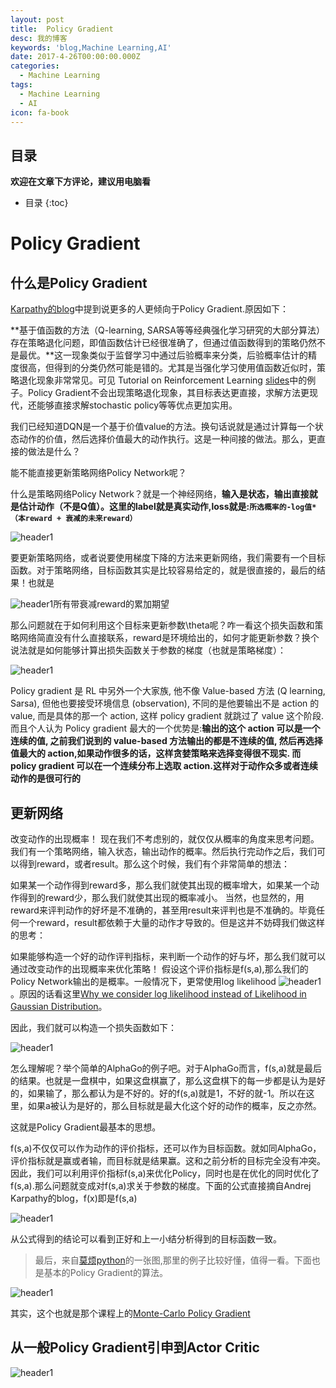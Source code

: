 ```yaml
---
layout: post
title:  Policy Gradient
desc: 我的博客
keywords: 'blog,Machine Learning,AI'
date: 2017-4-26T00:00:00.000Z
categories:
  - Machine Learning
tags:
  - Machine Learning
  - AI
icon: fa-book
---
```



## 目录
**欢迎在文章下方评论，建议用电脑看**

* 目录
{:toc}  

# Policy Gradient

## 什么是Policy Gradient

[Karpathy的blog](https://karpathy.github.io/2016/05/31/rl/?_utm_source=1-2-2)中提到说更多的人更倾向于Policy Gradient.原因如下：

**基于值函数的方法（Q-learning, SARSA等等经典强化学习研究的大部分算法）存在策略退化问题，即值函数估计已经很准确了，但通过值函数得到的策略仍然不是最优。**这一现象类似于监督学习中通过后验概率来分类，后验概率估计的精度很高，但得到的分类仍然可能是错的。尤其是当强化学习使用值函数近似时，策略退化现象非常常见。可见 Tutorial on Reinforcement Learning  [slides](http://lamda.nju.edu.cn/yuy/Default.aspx?Page=adl-rl&AspxAutoDetectCookieSupport=1)中的例子。Policy Gradient不会出现策略退化现象，其目标表达更直接，求解方法更现代，还能够直接求解stochastic policy等等优点更加实用。

我们已经知道DQN是一个基于价值value的方法。换句话说就是通过计算每一个状态动作的价值，然后选择价值最大的动作执行。这是一种间接的做法。那么，更直接的做法是什么？

能不能直接更新策略网络Policy Network呢？

什么是策略网络Policy Network？就是一个神经网络，**输入是状态，输出直接就是估计动作（不是Q值）。这里的label就是真实动作,loss就是:`所选概率的-log值*（本reward + 衰减的未来reward）`**

<img src="{{ site.img_path }}/Machine Learning/Policy_Network.png" alt="header1" style="height:auto!important;width:auto%;max-width:1020px;"/>

要更新策略网络，或者说要使用梯度下降的方法来更新网络，我们需要有一个目标函数。对于策略网络，目标函数其实是比较容易给定的，就是很直接的，最后的结果！也就是


<img src="{{ site.img_path }}/Machine Learning/Policy_Network1.png" alt="header1" style="height:auto!important;width:auto%;max-width:1020px;"/>所有带衰减reward的累加期望

那么问题就在于如何利用这个目标来更新参数\theta呢？咋一看这个损失函数和策略网络简直没有什么直接联系，reward是环境给出的，如何才能更新参数？换个说法就是如何能够计算出损失函数关于参数的梯度（也就是策略梯度）：

<img src="{{ site.img_path }}/Machine Learning/Policy_Network2.png" alt="header1" style="height:auto!important;width:auto%;max-width:1020px;"/>


Policy gradient 是 RL 中另外一个大家族, 他不像 Value-based 方法 (Q learning, Sarsa), 但他也要接受环境信息 (observation), 不同的是他要输出不是 action 的 value, 而是具体的那一个 action, 这样 policy gradient 就跳过了 value 这个阶段. 而且个人认为 Policy gradient 最大的一个优势是:**输出的这个 action 可以是一个连续的值, 之前我们说到的 value-based 方法输出的都是不连续的值, 然后再选择值最大的 action,如果动作很多的话，这样贪婪策略来选择变得很不现实. 而 policy gradient 可以在一个连续分布上选取 action.这样对于动作众多或者连续动作的是很可行的**



## 更新网络

改变动作的出现概率！
现在我们不考虑别的，就仅仅从概率的角度来思考问题。我们有一个策略网络，输入状态，输出动作的概率。然后执行完动作之后，我们可以得到reward，或者result。那么这个时候，我们有个非常简单的想法：

如果某一个动作得到reward多，那么我们就使其出现的概率增大，如果某一个动作得到的reward少，那么我们就使其出现的概率减小。
当然，也显然的，用reward来评判动作的好坏是不准确的，甚至用result来评判也是不准确的。毕竟任何一个reward，result都依赖于大量的动作才导致的。但是这并不妨碍我们做这样的思考：

如果能够构造一个好的动作评判指标，来判断一个动作的好与坏，那么我们就可以通过改变动作的出现概率来优化策略！
假设这个评价指标是f(s,a),那么我们的Policy Network输出的是概率。一般情况下，更常使用log likelihood <img src="{{ site.img_path }}/Machine Learning/Policy_Network3.png" alt="header1" style="height:auto!important;width:auto%;max-width:1020px;"/>。原因的话看这里[Why we consider log likelihood instead of Likelihood in Gaussian Distribution](http://link.zhihu.com/?target=http%3A//math.stackexchange.com/questions/892832/why-we-consider-log-likelihood-instead-of-likelihood-in-gaussian-distribution)。

因此，我们就可以构造一个损失函数如下：

<img src="{{ site.img_path }}/Machine Learning/Policy_Network4.png" alt="header1" style="height:auto!important;width:auto%;max-width:1020px;"/>

怎么理解呢？举个简单的AlphaGo的例子吧。对于AlphaGo而言，f(s,a)就是最后的结果。也就是一盘棋中，如果这盘棋赢了，那么这盘棋下的每一步都是认为是好的，如果输了，那么都认为是不好的。好的f(s,a)就是1，不好的就-1。所以在这里，如果a被认为是好的，那么目标就是最大化这个好的动作的概率，反之亦然。

这就是Policy Gradient最基本的思想。

f(s,a)不仅仅可以作为动作的评价指标，还可以作为目标函数。就如同AlphaGo，评价指标就是赢或者输，而目标就是结果赢。这和之前分析的目标完全没有冲突。因此，我们可以利用评价指标f(s,a)来优化Policy，同时也是在优化的同时优化了f(s,a).那么问题就变成对f(s,a)求关于参数的梯度。下面的公式直接摘自Andrej Karpathy的blog，f(x)即是f(s,a)

<img src="{{ site.img_path }}/Machine Learning/Policy_Network5.png" alt="header1" style="height:auto!important;width:auto%;max-width:1020px;"/>

从公式得到的结论可以看到正好和上一小结分析得到的目标函数一致。



>最后，来自[莫烦python](https://morvanzhou.github.io/tutorials/machine-learning/reinforcement-learning/5-1-policy-gradient-softmax1/)的一张图,那里的例子比较好懂，值得一看。下面也是基本的Policy Gradient的算法。

<img src="{{ site.img_path }}/Machine Learning/policy_gradient_agr.png" alt="header1" style="height:auto!important;width:auto%;max-width:1020px;"/>

其实，这个也就是那个课程上的[Monte-Carlo Policy Gradient](https://yzhihao.github.io/machine%20learning/2017/04/21/Policy-Gradient.html)

## 从一般Policy Gradient引申到Actor Critic

<img src="{{ site.img_path }}/Machine Learning/Policy_Gradient_actor.png" alt="header1" style="height:auto!important;width:auto%;max-width:1020px;"/>


